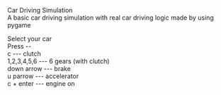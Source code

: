 Car Driving Simulation <br />
A basic car driving simulation with real car driving logic made by using pygame <br />

Select your car <br />
Press -- <br />
    c           --- clutch  <br />
    1,2,3,4,5,6 --- 6 gears   (with clutch)  <br />
    down arrow  --- brake  <br />
    u parrow    --- accelerator  <br />
    c + enter   --- engine on <br />
